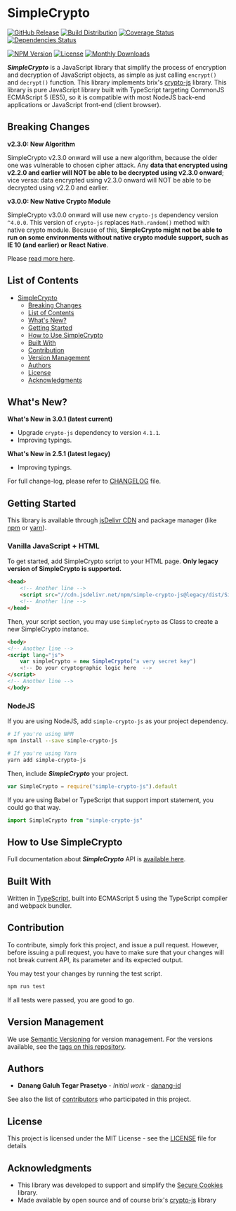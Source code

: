 # SimpleCrypto

[![GitHub Release](https://img.shields.io/github/release/danang-id/simple-crypto-js.svg)](https://github.com/danang-id/simple-crypto-js/releases)
[![Build Distribution](https://github.com/danang-id/simple-crypto-js/actions/workflows/build-distribution.yml/badge.svg)](https://github.com/danang-id/simple-crypto-js/actions/workflows/build-distribution.yml)
[![Coverage Status](https://coveralls.io/repos/github/danang-id/simple-crypto-js/badge.svg?branch=master)](https://coveralls.io/github/danang-id/simple-crypto-js?branch=master)
[![Dependencies Status](https://img.shields.io/librariesio/release/npm/simple-crypto-js/latest.svg)](https://www.npmjs.com/package/simple-crypto-js?activeTab=dependencies)

[![NPM Version](https://img.shields.io/npm/v/simple-crypto-js/latest.svg)](https://www.npmjs.com/package/simple-crypto-js)
[![License](https://img.shields.io/npm/l/simple-crypto-js.svg)](#license)
[![Monthly Downloads](https://img.shields.io/npm/dm/simple-crypto-js.svg)](https://www.npmjs.com/package/simple-crypto-js)

**_SimpleCrypto_** is a JavaScript library that simplify the process of encryption and decryption of JavaScript objects, as simple as just calling `encrypt()` and `decrypt()` function. This library implements brix's [crypto-js](https://github.com/brix/crypto-js) library. This library is pure JavaScript library built with TypeScript targeting CommonJS ECMAScript 5 (ES5), so it is compatible with most NodeJS back-end applications or JavaScript front-end (client browser).

## Breaking Changes

**v2.3.0: New Algorithm**

SimpleCrypto v2.3.0 onward will use a new algorithm, because the older one was vulnerable to chosen cipher attack. Any **data that encrypted using v2.2.0 and earlier will NOT be able to be decrypted using v2.3.0 onward**; vice versa: data encrypted using v2.3.0 onward will NOT be able to be decrypted using v2.2.0 and earlier.

**v3.0.0: New Native Crypto Module**

SimpleCrypto v3.0.0 onward will use new `crypto-js` dependency version `^4.0.0`. This version of `crypto-js` replaces `Math.random()` method with native crypto module. Because of this, **SimpleCrypto might not be able to run on some environments without native crypto module support, such as IE 10 (and earlier) or React Native**.

Please [read more here](https://github.com/brix/crypto-js#400).

## List of Contents

* [SimpleCrypto](#simplecrypto)
    * [Breaking Changes](#breaking-changes)
    * [List of Contents](#list-of-contents)
    * [What's New?](#whats-new)
    * [Getting Started](#getting-started)
    * [How to Use SimpleCrypto](#how-to-use-simplecrypto)
    * [Built With](#built-with)
    * [Contribution](#contribution)
    * [Version Management](#version-management)
    * [Authors](#authors)
    * [License](#license)
    * [Acknowledgments](#acknowledgments)

## What's New?

**What's New in 3.0.1 (latest current)**

* Upgrade `crypto-js` dependency to version `4.1.1`.
* Improving typings.

**What's New in 2.5.1 (latest legacy)**

* Improving typings.

For full change-log, please refer to [CHANGELOG](CHANGELOG.md) file.

## Getting Started

This library is available through [jsDelivr CDN](https://cdn.jsdelivr.net/npm/simple-crypto-js@legacy/dist/SimpleCrypto.min.js) and package manager (like [npm](https://www.npmjs.org/) or [yarn](https://www.yarnpkg.com/)).

### Vanilla JavaScript + HTML

To get started, add SimpleCrypto script to your HTML page. **Only legacy version of SimpleCrypto is supported.**

```html
<head>
    <!-- Another line -->
    <script src="//cdn.jsdelivr.net/npm/simple-crypto-js@legacy/dist/SimpleCrypto.min.js"></script>
    <!-- Another line -->
</head>
```

Then, your script section, you may use `SimpleCrypto` as Class to create a new SimpleCrypto instance.

```html
<body>
<!-- Another line -->
<script lang="js">
    var simpleCrypto = new SimpleCrypto("a very secret key")
    <!-- Do your cryptographic logic here  -->
</script>
<!-- Another line -->
</body>
```

### NodeJS

If you are using NodeJS, add `simple-crypto-js` as your project dependency.

```bash
# If you're using NPM
npm install --save simple-crypto-js

# If you're using Yarn
yarn add simple-crypto-js
```

Then, include **_SimpleCrypto_** your project.

```javascript
var SimpleCrypto = require("simple-crypto-js").default
```

If you are using Babel or TypeScript that support import statement, you could go that way.

```javascript
import SimpleCrypto from "simple-crypto-js"
```

## How to Use SimpleCrypto

Full documentation about **_SimpleCrypto_** API is [available here](https://simplecrypto.js.org/docs).

## Built With

Written in [TypeScript](https://typscriptlang.org/), built into ECMAScript 5 using the TypeScript compiler and webpack bundler.

## Contribution

To contribute, simply fork this project, and issue a pull request. However, before issuing a pull request, you have to make sure that your changes will not break current API, its parameter and its expected output.

You may test your changes by running the test script.

```bash
npm run test
```

If all tests were passed, you are good to go.

## Version Management

We use [Semantic Versioning](http://semver.org/) for version management. For the versions available, see the [tags on this repository](https://github.com/danang-id/simple-crypto-js/tags).

## Authors

* **Danang Galuh Tegar Prasetyo** - _Initial work_ - [danang-id](https://github.com/danang-id)

See also the list of [contributors](https://github.com/danang-id/simple-crypto-js/contributors) who participated in this project.

## License

This project is licensed under the MIT License - see the [LICENSE](LICENSE.md) file for details

## Acknowledgments

* This library was developed to support and simplify the [Secure Cookies](https://github.com/danang-id/secure-cookies) library.
* Made available by open source and of course brix's [crypto-js](https://github.com/brix/crypto-js) library
